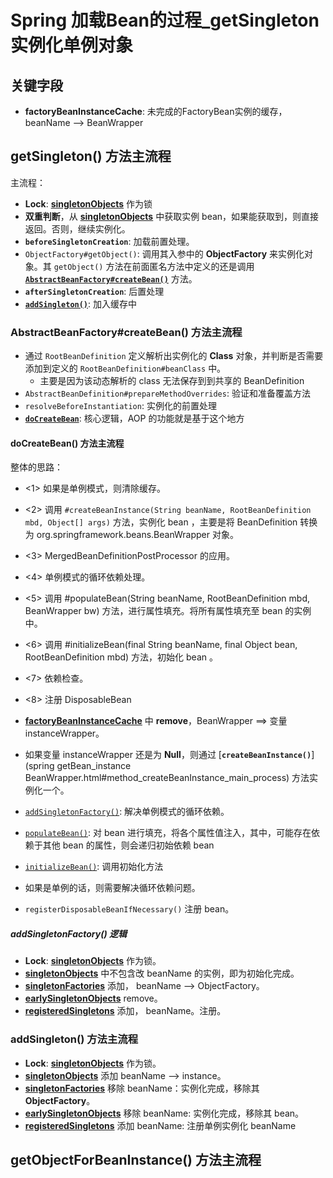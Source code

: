 # Spring 加载Bean的过程_getSingleton 实例化单例对象



## 关键字段

- <span id="factoryBeanInstanceCache_desc">**factoryBeanInstanceCache**</span>: 未完成的FactoryBean实例的缓存，beanName --> BeanWrapper



## <span id="method_getSingleton_main_process">getSingleton() 方法主流程</span>

主流程：<br/>

- **Lock**: [**singletonObjects**](Spring加载Bean的过程.html#singletonObjects_desc) 作为锁
- **双重判断**，从 [**singletonObjects**](Spring加载Bean的过程.html#singletonObjects_desc) 中获取实例 bean，如果能获取到，则直接返回。否则，继续实例化。
- **`beforeSingletonCreation`**: 加载前置处理。
- `ObjectFactory#getObject()`: 调用其入参中的 **ObjectFactory** 来实例化对象。其 `getObject()` 方法在前面匿名方法中定义的还是调用 [**`AbstractBeanFactory#createBean()`**](#method_createBean_main_process) 方法。 
- **`afterSingletonCreation`**: 后置处理
- [**`addSingleton()`**](#method_addSingleton_main_process): 加入缓存中



### <span id="method_createBean_main_process">AbstractBeanFactory#createBean() 方法主流程</span>

- 通过 `RootBeanDefinition` 定义解析出实例化的 **Class** 对象，并判断是否需要添加到定义的 `RootBeanDefinition#beanClass` 中。
  - 主要是因为该动态解析的 class 无法保存到到共享的 BeanDefinition
- `AbstractBeanDefinition#prepareMethodOverrides`: 验证和准备覆盖方法
- `resolveBeforeInstantiation`: 实例化的前置处理
- [**`doCreateBean`**](#method_doCreateBean_main_process): 核心逻辑，AOP 的功能就是基于这个地方



#### <span id="method_doCreateBean_main_process">doCreateBean() 方法主流程</span>

整体的思路：

- <1>  如果是单例模式，则清除缓存。
- <2>  调用 `#createBeanInstance(String beanName, RootBeanDefinition mbd, Object[] args)` 方法，实例化 bean ，主要是将 BeanDefinition 转换为 org.springframework.beans.BeanWrapper 对象。
- <3>  MergedBeanDefinitionPostProcessor 的应用。
- <4>  单例模式的循环依赖处理。
- <5>  调用 #populateBean(String beanName, RootBeanDefinition mbd, BeanWrapper bw) 方法，进行属性填充。将所有属性填充至 bean 的实例中。
- <6>  调用 #initializeBean(final String beanName, final Object bean, RootBeanDefinition mbd) 方法，初始化 bean 。
- <7>  依赖检查。
- <8>  注册 DisposableBean



- [**factoryBeanInstanceCache**](#factoryBeanInstanceCache_desc) 中 **remove**，BeanWrapper ==> 变量 instanceWrapper。
- 如果变量 instanceWrapper 还是为 **Null**，则通过 [**`createBeanInstance()`**](spring getBean_instance BeanWrapper.html#method_createBeanInstance_main_process) 方法实例化一个。
- [`addSingletonFactory()`](#method_addSingletonFactory_main_process): 解决单例模式的循环依赖。
- [`populateBean()`](): 对 bean 进行填充，将各个属性值注入，其中，可能存在依赖于其他 bean 的属性，则会递归初始依赖 bean
- [`initializeBean()`](): 调用初始化方法
- 如果是单例的话，则需要解决循环依赖问题。
- `registerDisposableBeanIfNecessary()` 注册 bean。



##### <span id="method_addSingletonFactory_main_process">addSingletonFactory() 逻辑</span>

- **Lock**: [**singletonObjects**](Spring加载Bean的过程.html#singletonObjects_desc) 作为锁。
-  [**singletonObjects**](Spring加载Bean的过程.html#singletonObjects_desc) 中不包含改 beanName 的实例，即为初始化完成。
  - [**singletonFactories**](Spring加载Bean的过程.html#singletonFactories_desc) 添加， beanName ——> ObjectFactory。
  - [**earlySingletonObjects**](Spring加载Bean的过程.html#earlySingletonObjects_desc) remove。
  - [**registeredSingletons**](Spring加载Bean的过程.html#registeredSingletons_desc) 添加， beanName。注册。



### <span id="method_addSingleton_main_process">addSingleton() 方法主流程</span>

- **Lock**: [**singletonObjects**](Spring加载Bean的过程.html#singletonObjects_desc) 作为锁。
- [**singletonObjects**](Spring加载Bean的过程.html#singletonObjects_desc) 添加 beanName ——> instance。
- [**singletonFactories**](Spring加载Bean的过程.html#singletonFactories_desc) 移除 beanName：实例化完成，移除其 **ObjectFactory**。
- [**earlySingletonObjects**](Spring加载Bean的过程.html#earlySingletonObjects_desc) 移除 beanName: 实例化完成，移除其 bean。
- [**registeredSingletons**](Spring加载Bean的过程.html#registeredSingletons_desc) 添加 beanName: 注册单例实例化 beanName



## <span id="method_getObjectForBeanInstance_main_process">getObjectForBeanInstance() 方法主流程</span>